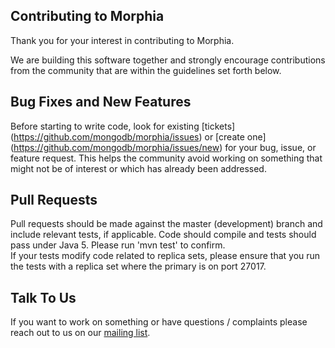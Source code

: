 ## Contributing to Morphia

Thank you for your interest in contributing to Morphia.

We are building this software together and strongly encourage contributions
from the community that are within the guidelines set forth below.

Bug Fixes and New Features
--------------------------

Before starting to write code, look for existing [tickets]
(https://github.com/mongodb/morphia/issues) or [create one]
(https://github.com/mongodb/morphia/issues/new) 
for your bug, issue, or feature request. This helps the community
avoid working on something that might not be of interest or which
has already been addressed.

Pull Requests
-------------

Pull requests should be made against the master (development)
branch and include relevant tests, if applicable. Code should compile
 and tests should pass under Java 5.  Please run 'mvn test' to confirm.  
 If your tests modify code related to replica sets, please ensure 
 that you run the tests with a replica set where the primary is on port 27017.

Talk To Us
----------

If you want to work on something or have questions / complaints please reach
out to us on our [mailing list](https://groups.google.com/forum/#!forum/morphia).
